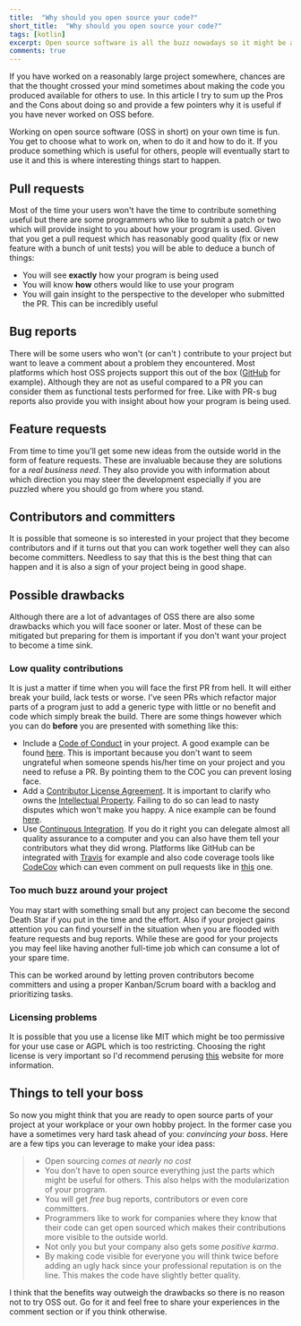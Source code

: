 ```yaml
---
title:  "Why should you open source your code?"
short_title:  "Why should you open source your code?"
tags: [kotlin]
excerpt: Open source software is all the buzz nowadays so it might be a good time to think about whether you can release parts of the project you are working on.
comments: true
---
```

<div id="tldr">
If you have worked on a reasonably large project somewhere, chances are that the thought crossed your mind sometimes about
making the code you produced available for others to use. In this article I try to sum up the Pros and the Cons about
doing so and provide a few pointers why it is useful if you have never worked on OSS before.
</div>

Working on open source software (OSS in short) on your own time is fun. You get to choose what to work on, when to do it and how to do it. If you produce something which is useful for others, people will eventually start to use it and this is where interesting things start to happen.

## Pull requests

Most of the time your users won't have the time to contribute something useful but there are some programmers who like to submit a patch or two which will provide insight to you about how your program is used. Given that you get a pull request which has reasonably good quality (fix or new feature with a bunch of unit tests) you will be able to deduce a bunch of things:

- You will see __exactly__ how your program is being used
- You will know __how__ others would like to use your program
- You will gain insight to the perspective to the developer who submitted the PR. This can be incredibly useful

## Bug reports

There will be some users who won't (or can't ) contribute to your project but want to leave a comment about a problem they encountered. Most platforms which host OSS projects support this out of the box ([GitHub](https://github.com/) for example). Although they are not as useful compared to a PR you can consider them as functional tests performed for free. Like with PR-s bug reports also provide you with insight about how your program is being used.

## Feature requests

From time to time you'll get some new ideas from the outside world in the form of feature requests. These are invaluable because they are solutions for a *real business need*. They also provide you with information about which direction you may steer the development especially if you are puzzled where you should go from where you stand.

## Contributors and committers

It is possible that someone is so interested in your project that they become contributors and if it turns out that you can work together well they can also become committers. Needless to say that this is the best thing that can happen and it is also a sign of your project being in good shape.

## Possible drawbacks

Although there are a lot of advantages of OSS there are also some drawbacks which you will face sooner or later. Most of these can be mitigated but preparing for them is important if you don't want your project to become a time sink.

### Low quality contributions

It is just a matter if time when you will face the first PR from hell. It will either break your build, lack tests or worse. I've seen PRs which refactor major parts of a program just to add a generic type with little or no benefit and code which simply break the build. There are some things however which you can do __before__ you are presented with something like this:

- Include a [Code of Conduct](https://en.wikipedia.org/wiki/Code_of_conduct) in your project. A good example can be found [here](http://contributor-covenant.org/version/1/1/0/). This is important because you don't want to seem ungrateful when someone spends his/her time on your project and you need to refuse a PR. By pointing them to the COC you can prevent losing face.
- Add a [Contributor License Agreement](https://en.wikipedia.org/wiki/Contributor_License_Agreement). It is important to clarify who owns the [Intellectual Property](https://en.wikipedia.org/wiki/Intellectual_property). Failing to do so can lead to nasty disputes which won't make you happy. A nice example can be found [here](https://github.com/ReactiveX/RxJava/blob/2.x/CONTRIBUTING.md).
- Use [Continuous Integration](https://en.wikipedia.org/wiki/Continuous_integration). If you do it right you can delegate almost all quality assurance to a computer and you can also have them tell your contributors what they did wrong. Platforms like GitHub can be integrated with [Travis](https://travis-ci.org/) for example and also code coverage tools like [CodeCov](https://codecov.io/) which can even comment on pull requests like in [this](https://github.com/Hexworks/hexameter/pull/24) one.

### Too much buzz around your project

You may start with something small but any project can become the second Death Star if you put in the time and the effort. Also if your project gains attention you can find yourself in the situation when you are flooded with feature requests and bug reports. While these are good for your projects you may feel like having another full-time job which can consume a lot of your spare time.

This can be worked around by letting proven contributors become committers and using a proper Kanban/Scrum board with a backlog and prioritizing tasks.

### Licensing problems

It is possible that you use a license like MIT which might be too permissive for your use case or AGPL which is too restricting. Choosing the right license is very important so I'd recommend perusing [this](https://choosealicense.com/) website for more information.

## Things to tell your boss

So now you might think that you are ready to open source parts of your project at your workplace or your own hobby project. In the former case you have a sometimes very hard task ahead of you: *convincing your boss*. Here are a few tips you can leverage to make your idea pass:

> - Open sourcing *comes at nearly no cost*
> - You don't have to open source everything just the parts which might be useful for others. This also helps with the modularization of your program.
> - You will get *free* bug reports, contributors or even core committers.
> - Programmers like to work for companies where they know that their code can get open sourced which makes their contributions more visible to the outside world.
> - Not only you but your company also gets some *positive karma*.
> - By making code visible for everyone you will think twice before adding an ugly hack since your professional reputation is on the line. This makes the code have slightly better quality.

I think that the benefits way outweigh the drawbacks so there is no reason not to try OSS out. Go for it and feel free to share your experiences in the comment section or if you think otherwise.
